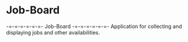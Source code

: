 # Job-Board
-=-=-=-=-=-=- Job-Board -=-=-=-=-=-=-
   Application for collecting and
   displaying jobs and other
         availabilities.
